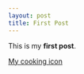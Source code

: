 ```yaml
---
layout: post
title: First Post
---
```


This is my **first post**.

[My cooking icon](https://www.bingingwithbabish.com)
